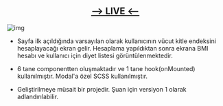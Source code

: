 ## <div align="center"><a href="https://bmi-calculator-enqinsel.netlify.app/"><b>--> LIVE <--</b></a></div>
![img](https://user-images.githubusercontent.com/76450122/208983083-201bfba5-993d-4145-a006-4c56e152ee22.jpg)

- Sayfa ilk açıldığında varsayılan olarak kullanıcının vücut kitle endeksini hesaplayacağı ekran gelir.
Hesaplama yapıldıktan sonra ekrana BMI hesabı ve kullanıcı için diyet listesi görüntülenmektedir.

- 6 tane componentten oluşmaktadır ve 1 tane hook(onMounted) kullanılmıştır. Modal'a özel SCSS kullanılmıştır.

- Geliştirilmeye müsait bir projedir. Şuan için versiyon 1 olarak adlandırılabilir.
